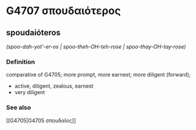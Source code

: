 # G4707 σπουδαιότερος

## spoudaióteros

_(spoo-dah-yot'-er-os | spoo-theh-OH-teh-rose | spoo-thay-OH-tay-rose)_

### Definition

comparative of G4705; more prompt, more earnest; more diligent (forward); 

- active, diligent, zealous, earnest
- very diligent

### See also

[[G4705|G4705 σπουδαῖος]]
